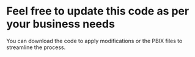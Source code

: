 
# Feel free to update this code as per your business needs

You can download the code to apply modifications or the PBIX files to streamline the process.
